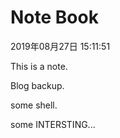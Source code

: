 # Note Book

2019年08月27日 15:11:51

This is a note.  

Blog backup.  

some shell.  

some INTERSTING...
